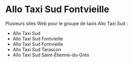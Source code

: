# Allo Taxi Sud Fontvieille

Plusieurs sites Web pour le groupe de taxis Allo Taxi Sud :

- Allo Taxi Sud
- Allo Taxi Sud Fontvieille
- Allo Taxi Sud Fontvieille
- Allo Taxi Sud Tarascon
- Allo Taxi Sud Saint-Étienne-du-Grès
